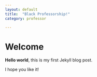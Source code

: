 ```yaml
---
layout: default
title:  "Black Professorship!"
category: professor

---
```


# Welcome

**Hello world**, this is my first Jekyll blog post.

I hope you like it!

